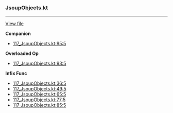 ### JsoupObjects.kt
---
[View file](../../precision_analyzed/117_JsoupObjects.kt)

**Companion**

 - [117_JsoupObjects.kt:95:5](../../precision_analyzed/117_JsoupObjects.kt#L95)

**Overloaded Op**

 - [117_JsoupObjects.kt:93:5](../../precision_analyzed/117_JsoupObjects.kt#L93)

**Infix Func**

 - [117_JsoupObjects.kt:36:5](../../precision_analyzed/117_JsoupObjects.kt#L36)
 - [117_JsoupObjects.kt:49:5](../../precision_analyzed/117_JsoupObjects.kt#L49)
 - [117_JsoupObjects.kt:65:5](../../precision_analyzed/117_JsoupObjects.kt#L65)
 - [117_JsoupObjects.kt:77:5](../../precision_analyzed/117_JsoupObjects.kt#L77)
 - [117_JsoupObjects.kt:85:5](../../precision_analyzed/117_JsoupObjects.kt#L85)
